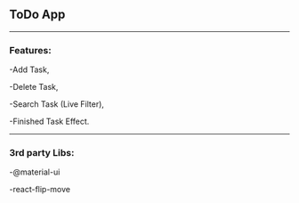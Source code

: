 ## ToDo App 

----

### Features:

-Add Task,

-Delete Task,

-Search Task (Live Filter),

-Finished Task Effect.

----

### 3rd party Libs:

-@material-ui

-react-flip-move

